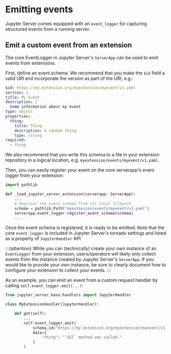 # Emitting events

Jupyter Server comes equipped with an `event_logger` for capturing structured events from a running server.

## Emit a custom event from an extension

The core EventLogger in Jupyter Server's `ServerApp` can be used to emit events from extensions.

First, define an event schema. We recommend that you make the `$id` field
a valid URI and incorporate the version as part of the URI, e.g.:

```yaml
$id: https://my.extension.org/myextension/myevent/v1.yaml
version: 1
title: My Event
description: |
  Some information about my event
type: object
properties:
  thing:
    title: Thing
    description: A random thing.
    type: string
required:
  - thing
```

We also recommend that you write this schema to a file in your extension repository in a logical location, e.g. `myextension/events/myevent/v1.yaml`.

Then, you can easily register your event on the core serverapp's event logger from your extension:

```python
import pathlib

def _load_jupyter_server_extension(serverapp: ServerApp):
    ...
    # Register the event schema from its local filepath.
    schema = pathlib.Path("myextension/events/myevent/v1.yaml")
    serverapp.event_logger.register_event_schema(schema)
    ...
```

Once the event schema is registered, it is ready to be emitted. Note that the core `event_logger` is included in Jupyter Server's tornado settings and listed as a property of `JupyterHandler` API.

:::{attention}
While you can (technically) create your own instance of an `EventLogger` from your extension, users/operators will likely only collect events from the instance created by Jupyter Server's `ServerApp`. If you would like to provide your own instance, be sure to clearly document how to configure your extension to collect your events.
:::

As an example, you can emit an event from a custom request handler by calling `self.event_logger.emit(...)`:

```python
from jupyter_server.base.handlers import JupyterHandler

class MyExtensionHandler(JupyterHandler):

    def get(self):
        ...
        self.event_logger.emit(
            schema_id="https://my.extension.org/myextension/myevent/v1.yaml",
            data={
                "thing": "`GET` method was called."
            }
        )
```
